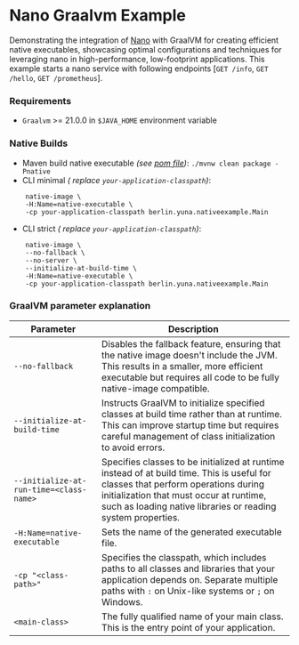# Nano Graalvm Example

Demonstrating the integration of [Nano](https://github.com/YunaBraska/nano) with GraalVM for creating efficient native executables, showcasing optimal
configurations and techniques for leveraging nano in high-performance, low-footprint applications.
This example starts a nano service with following endpoints [`GET /info`, `GET /hello`, `GET /prometheus`].

### Requirements

* `Graalvm` >= 21.0.0 in `$JAVA_HOME` environment variable

### Native Builds

* Maven build native executable _(see [pom file](pom.xml))_: `./mvnw clean package -Pnative`
* CLI minimal _(
  replace `your-application-classpath`)_:

```shell
    native-image \
    -H:Name=native-executable \
    -cp your-application-classpath berlin.yuna.nativeexample.Main
```

* CLI strict _(
  replace `your-application-classpath`)_:

```shell
    native-image \
    --no-fallback \
    --no-server \
    --initialize-at-build-time \
    -H:Name=native-executable \
    -cp your-application-classpath berlin.yuna.nativeexample.Main
```

### GraalVM parameter explanation

| Parameter                               | Description                                                                                                                                                                                                                                  |
|-----------------------------------------|----------------------------------------------------------------------------------------------------------------------------------------------------------------------------------------------------------------------------------------------|
| `--no-fallback`                         | Disables the fallback feature, ensuring that the native image doesn't include the JVM. This results in a smaller, more efficient executable but requires all code to be fully native-image compatible.                                       |
| `--initialize-at-build-time`            | Instructs GraalVM to initialize specified classes at build time rather than at runtime. This can improve startup time but requires careful management of class initialization to avoid errors.                                               |
| `--initialize-at-run-time=<class-name>` | Specifies classes to be initialized at runtime instead of at build time. This is useful for classes that perform operations during initialization that must occur at runtime, such as loading native libraries or reading system properties. |
| `-H:Name=native-executable`             | Sets the name of the generated executable file.                                                                                                                                                                                              |
| `-cp "<class-path>"`                    | Specifies the classpath, which includes paths to all classes and libraries that your application depends on. Separate multiple paths with `:` on Unix-like systems or `;` on Windows.                                                        |
| `<main-class>`                          | The fully qualified name of your main class. This is the entry point of your application.                                                                                                                                                    |
